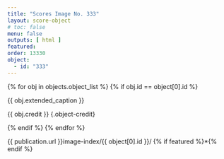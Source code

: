 ```yaml
---
title: "Scores Image No. 333"
layout: score-object
# toc: false
menu: false
outputs: [ html ]
featured: 
order: 13330
object:
  - id: "333"
---
```


{% for obj in objects.object_list %}
{% if obj.id == object[0].id %}

{{ obj.extended_caption }}

{{ obj.credit }} {.object-credit}

{% endif %}
{% endfor %}

<div class="object-credit object-url is-print-only">

{{ publication.url }}image-index/{{ object[0].id }}/ {% if featured %}*{% endif %}

</div>
